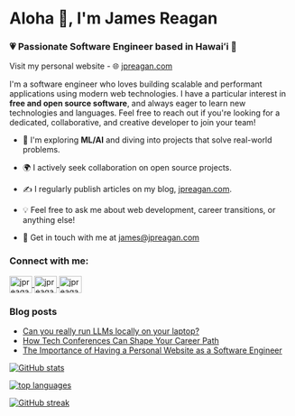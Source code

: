 # Aloha 👋, I'm James Reagan

### 💗 Passionate Software Engineer based in Hawaiʻi 🌴

Visit my personal website - 🌐 [jpreagan.com](https://jpreagan.com)

I'm a software engineer who loves building scalable and performant applications using modern web technologies. I have a particular interest in **free and open source software**, and always eager to learn new technologies and languages. Feel free to reach out if you're looking for a dedicated, collaborative, and creative developer to join your team!

- 🤖 I'm exploring **ML/AI** and diving into projects that solve real-world problems.

- 🌍 I actively seek collaboration on open source projects.

- ✍ ️I regularly publish articles on my blog, [jpreagan.com](https://jpreagan.com).

- 💡 Feel free to ask me about web development, career transitions, or anything else!

- 📩 Get in touch with me at james@jpreagan.com

### Connect with me:

<p align="left">
  <a href="https://twitter.com/jpreagan_" target="blank">
    <img align="center" src="https://raw.githubusercontent.com/rahuldkjain/github-profile-readme-generator/master/src/images/icons/Social/twitter.svg" alt="jpreagan_" height="30" width="40" />
  </a>
  <a href="https://linkedin.com/in/jpreagan" target="blank">
    <img align="center" src="https://raw.githubusercontent.com/rahuldkjain/github-profile-readme-generator/master/src/images/icons/Social/linked-in-alt.svg" alt="jpreagan" height="30" width="40" />
  </a>
  <a href="https://instagram.com/jpreagan_" target="blank">
    <img align="center" src="https://raw.githubusercontent.com/rahuldkjain/github-profile-readme-generator/master/src/images/icons/Social/instagram.svg" alt="jpreagan_" height="30" width="40" />
  </a>
</p>

### Blog posts
<!-- BLOG-POST-LIST:START -->
- [Can you really run LLMs locally on your laptop?](https://jpreagan.com/blog/can-you-really-run-llms-locally-on-your-laptop)
- [How Tech Conferences Can Shape Your Career Path](https://jpreagan.com/blog/how-tech-conferences-can-shape-your-career-path)
- [The Importance of Having a Personal Website as a Software Engineer](https://jpreagan.com/blog/the-importance-of-having-a-personal-website-as-a-software-engineer)
<!-- BLOG-POST-LIST:END -->

[![GitHub stats](https://github-readme-stats.vercel.app/api?username=jpreagan)](https://github.com/anuraghazra/github-readme-stats)

[![top languages](https://github-readme-stats.vercel.app/api/top-langs/?username=jpreagan)](https://github.com/anuraghazra/github-readme-stats)

[![GitHub streak](https://github-readme-streak-stats.herokuapp.com/?user=jpreagan)](https://github.com/DenverCoder1/github-readme-streak-stats)
